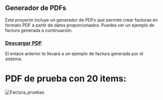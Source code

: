 ## Generador de PDFs

Este proyecto incluye un generador de PDFs que permite crear facturas en formato PDF a partir de datos proporcionados. Puedes ver un ejemplo de factura generada a continuación.

### [Descargar PDF](https://github.com/user-attachments/files/16464937/Factura-2024-08-01-Tech.Solutions.S.A.pdf)

El enlace anterior te llevará a un ejemplo de factura generada por el sistema.


<h1>PDF de prueba con 20 items:</h1>

<img src="https://github.com/user-attachments/assets/d557b6cb-5ae2-4348-9d5a-5c78b16cbbd9" alt="Factura_pruebas" />

